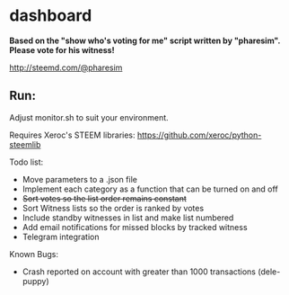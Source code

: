 # dashboard

**Based on the "show who's voting for me" script written by "pharesim". Please vote for his witness!**

http://steemd.com/@pharesim


Run:
-----------

Adjust monitor.sh to suit your environment.

Requires Xeroc's STEEM libraries: https://github.com/xeroc/python-steemlib

Todo list:
- Move parameters to a .json file
- Implement each category as a function that can be turned on and off
- ~~Sort votes so the list order remains constant~~
- Sort Witness lists so the order is ranked by votes
- Include standby witnesses in list and make list numbered
- Add email notifications for missed blocks by tracked witness
- Telegram integration

Known Bugs:
- Crash reported on account with greater than 1000 transactions (dele-puppy)

